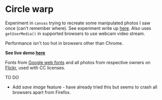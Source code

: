 Circle warp
===========

Experiment in `canvas` trying to recreate some manipulated photos I saw once (can't remember where). See experiment write up [here](http://neilcarpenter.com/labs/circle-warp/). Also uses `getUserMedia()` in supported browsers to use webcam video stream.

Performance isn't too hot in browsers other than Chrome.

**See live demo [here](http://neilcarpenter.com/demos/canvas/warp/)**

Fonts from [Google web fonts](http://www.google.com/webfonts) and all photos from respective owners on [Flickr](http://www.flickr.com/), used with CC licenses.

TO DO

- Add *save image* feature - have already tried this but seems to crash all browsers apart from Firefox.